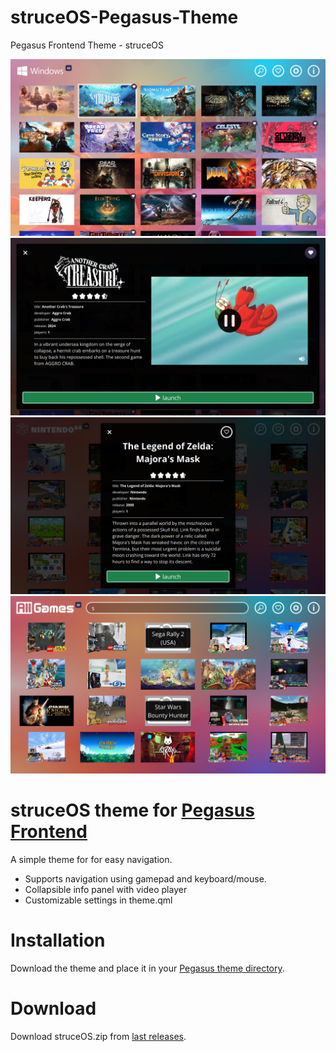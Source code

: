 # struceOS-Pegasus-Theme
Pegasus Frontend Theme - struceOS

![screenshot_1](.meta/screenshot_1.png)
![screenshot_2](.meta/screenshot_2.png)
![screenshot_3](.meta/screenshot_3.png)
![screenshot_4](.meta/screenshot_4.png)

# struceOS theme for [Pegasus Frontend](http://pegasus-frontend.org/)
A simple theme for for easy navigation.

- Supports navigation using gamepad and keyboard/mouse.
- Collapsible info panel with video player
- Customizable settings in theme.qml

# Installation
Download the theme and place it in your [Pegasus theme directory](http://pegasus-frontend.org/docs/user-guide/installing-themes/).

# Download
Download struceOS.zip from [last releases]().
